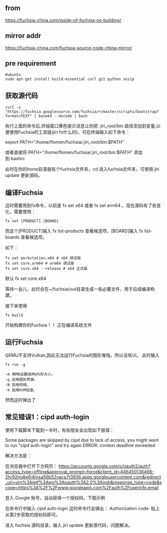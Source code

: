 
## from
https://fuchsia-china.com/guide-of-fuchsia-os-building/

## mirror addr
https://fuchsia-china.com/fuchsia-source-code-china-mirror/

## pre requirement
```
#ubuntu
sudo apt-get install build-essential curl git python unzip
```

## 获取源代码

```
curl -s "https://fuchsia.googlesource.com/fuchsia/+/master/scripts/bootstrap?format=TEXT" | base64 --decode | bash
```

执行上面的命令后,终端窗口黄色提示消息让你把 .jiri_root/bin 路径添加到变量,以便使用Fuchsia的工具链(jiri fx什么的)，可在终端输入如下命令：

export PATH="/home/flomen/fuchsia/.jiri_root/bin:$PATH"

或者直接将 PATH="/home/flomen/fuchsia/.jiri_root/bin:$PATH" 添加到.bashrc

此时在你的home目录就有个fuchsia文件夹，cd 进入fuchsia文件夹，可使用 jiri update 更新源码。


## 编译Fuchsia
这时需要用到fx命令，以前是 fx set x64 或者 fx set arm64 。现在源码有了些变化，需要使用：
```
fx set [PRODUCT].[BOARD]
```

而这个[PRODUCT]输入 fx list-products 查看候选项，[BOARD]输入 fx list-boards 查看候选项。


如下：
```
fx set workstation.x64 # x64 调试版
fx set core.arm64 # arm64 调试版
fx set core.x64 --release # x64 正式版
```
默认 fx set core.x64 

等待一会儿，此时会在~/fuchsia/out目录生成一些必要文件，用于后续编译构建。

接下来使用
```
fx build
```
开始构建你的Fuchsia！！
正在编译系统文件


## 运行Fuchsia
QEMU不支持Vulkan,因此无法运行Fuchsia的图形堆栈。所以没有UI。
此时输入
```
fx run -g
```

```
-m 用MB设置QEMU内存大小。
-g 启用图形界面。
-N 启用网络。
-k 启用KVM加速。
```
然而这时弹出了




## 常见错误1：cipd auth-login
使用下载脚本下载到一半时，有些朋友会出现如下报错：

Some packages are skipped by cipd due to lack of access, you might want to run "cipd auth-login" and try again
ERROR: context deadline exceeded

解决方法是：

在浏览器中打开下方网页：
https://accounts.google.com/o/oauth2/auth?access_type=offline&approval_prompt=force&client_id=446450136466-2hr92jrq8e6i4tnsa56b52vacp7t3936.apps.googleusercontent.com&redirect_uri=urn%3Aietf%3Awg%3Aoauth%3A2.0%3Aoob&response_type=code&scope=https%3A%2F%2Fwww.googleapis.com%2Fauth%2Fuserinfo.email

登入 Google 账号，自动获得一个授权码，下图示例

在命令行中输入
cipd auth-login
这时命令行会弹出：
Authorization code:
贴上从第2步获取的授权码即可。

进入 fuchsia 源码目录，输入
jiri update
更新源代码，问题解决。

